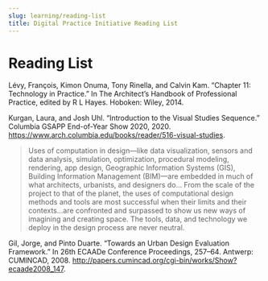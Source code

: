 ```yaml
---
slug: learning/reading-list
title: Digital Practice Initiative Reading List
---
```


# Reading List

Lévy, François, Kimon Onuma, Tony Rinella, and Calvin Kam. “Chapter 11: Technology in Practice.” In The Architect’s Handbook of Professional Practice, edited by R L Hayes. Hoboken: Wiley, 2014.

Kurgan, Laura, and Josh Uhl. “Introduction to the Visual Studies Sequence.” Columbia GSAPP End-of-Year Show 2020, 2020. https://www.arch.columbia.edu/books/reader/516-visual-studies.

> Uses of computation in design—like data visualization, sensors and data analysis, simulation, optimization, procedural modeling, rendering, app design, Geographic Information Systems (GIS), Building Information Management (BIM)—are embedded in much of what architects, urbanists, and designers do... From the scale of the project to that of the planet, the uses of computational design methods and tools are most successful when their limits and their contexts...are confronted and surpassed to show us new ways of imagining and creating space. The tools, data, and technology we deploy in the design process are never neutral.

Gil, Jorge, and Pinto Duarte. “Towards an Urban Design Evaluation Framework.” In 26th ECAADe Conference Proceedings, 257–64. Antwerp: CUMINCAD, 2008. http://papers.cumincad.org/cgi-bin/works/Show?ecaade2008_147.
